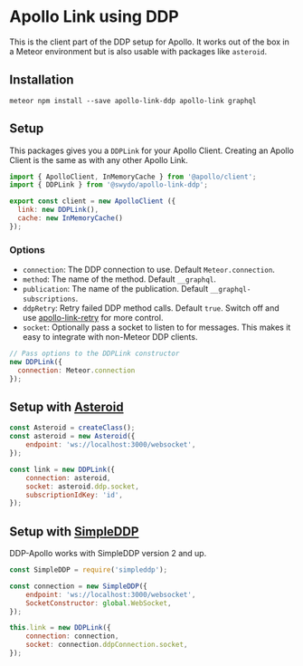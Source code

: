 # Apollo Link using DDP
This is the client part of the DDP setup for Apollo. It works out of the box in a Meteor environment but is also usable with packages like `asteroid`.

## Installation
```
meteor npm install --save apollo-link-ddp apollo-link graphql
```

## Setup
This packages gives you a `DDPLink` for your Apollo Client. Creating an Apollo Client is the same as with any other Apollo Link.

```javascript
import { ApolloClient, InMemoryCache } from '@apollo/client';
import { DDPLink } from '@swydo/apollo-link-ddp';

export const client = new ApolloClient ({
  link: new DDPLink(),
  cache: new InMemoryCache()
});
```

### Options
- `connection`: The DDP connection to use. Default `Meteor.connection`.
- `method`: The name of the method. Default `__graphql`.
- `publication`: The name of the publication. Default `__graphql-subscriptions`.
- `ddpRetry`: Retry failed DDP method calls. Default `true`. Switch off and use [apollo-link-retry](https://www.npmjs.com/package/apollo-link-retry) for more control.
- `socket`: Optionally pass a socket to listen to for messages. This makes it easy to integrate with non-Meteor DDP clients.

```javascript
// Pass options to the DDPLink constructor
new DDPLink({
  connection: Meteor.connection
});
```

## Setup with [Asteroid](https://github.com/mondora/asteroid)

```javascript
const Asteroid = createClass();
const asteroid = new Asteroid({
    endpoint: 'ws://localhost:3000/websocket',
});

const link = new DDPLink({
    connection: asteroid,
    socket: asteroid.ddp.socket,
    subscriptionIdKey: 'id',
});
```

## Setup with [SimpleDDP](https://github.com/Gregivy/simpleddp)
DDP-Apollo works with SimpleDDP version 2 and up.

```javascript
const SimpleDDP = require('simpleddp');

const connection = new SimpleDDP({
    endpoint: 'ws://localhost:3000/websocket',
    SocketConstructor: global.WebSocket,
});

this.link = new DDPLink({
    connection: connection,
    socket: connection.ddpConnection.socket,
});
```
